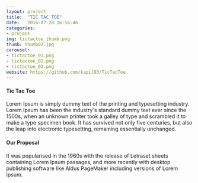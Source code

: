 ```yaml
---
layout: project
title:  "TIC TAC TOE"
date:   2016-07-20 16:54:46
categories:
- project
img: tictactoe_thumb.png
thumb: thumb02.jpg
carousel:
- tictactoe_01.png
- tictactoe_02.png
- tictactoe_03.png
website: https://github.com/kapil93/TicTacToe
---
```

#### Tic Tac Toe
Lorem Ipsum is simply dummy text of the printing and typesetting industry. Lorem Ipsum has been the industry's standard dummy text ever since the 1500s, when an unknown printer took a galley of type and scrambled it to make a type specimen book. It has survived not only five centuries, but also the leap into electronic typesetting, remaining essentially unchanged.

#### Our Proposal
It was popularised in the 1960s with the release of Letraset sheets containing Lorem Ipsum passages, and more recently with desktop publishing software like Aldus PageMaker including versions of Lorem Ipsum.
